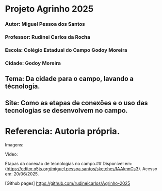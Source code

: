 # Projeto Agrinho 2025
### Autor: Miguel Pessoa dos Santos
### Professor: Rudinei Carlos da Rocha
### Escola: Colégio Estadual do Campo Godoy Moreira
### Cidade: Godoy Moreira

## Tema: Da cidade para o campo, lavando a técnologia.
## Site: Como as etapas de conexões e o uso das tecnologias se desenvolvem no campo.

# Referencia: Autoria própria.
Imagens:

Video:

Etapas da conexão de tecnologias no campo.## Disponível em: (https://editor.p5js.org/miguel.pessoa.santos/sketches/IAAknnCs3). Acesso em: 20/06/2025.

[Github pages] https://github.com/rudineicarlos/Agrinho-2025
